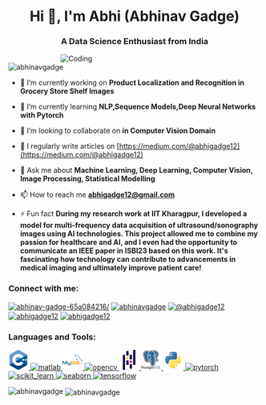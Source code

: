 <h1 align="center">Hi 👋, I'm Abhi (Abhinav Gadge)</h1>
<h3 align="center">A Data Science Enthusiast from India</h3>
<img align="right" alt="Coding" width="400" src="https://i.pinimg.com/originals/91/16/8b/91168b4873f6659b3e9fdfe4b89cd864.gif">

<p align="left"> <img src="https://komarev.com/ghpvc/?username=abhinavgadge&label=Profile%20views&color=0e75b6&style=flat" alt="abhinavgadge" /> </p>

- 🔭 I’m currently working on **Product Localization and Recognition in Grocery Store Shelf Images**

- 🌱 I’m currently learning **NLP,Sequence Models,Deep Neural Networks with Pytorch**

- 👯 I’m looking to collaborate on **in Computer Vision Domain**

- 📝 I regularly write articles on [https://medium.com/@abhigadge12](https://medium.com/@abhigadge12)

- 💬 Ask me about **Machine Learning, Deep Learning, Computer Vision, Image Processing, Statistical Modelling**

- 📫 How to reach me **abhigadge12@gmail.com**

- ⚡ Fun fact **During my research work at IIT Kharagpur, I developed a model for multi-frequency data acquisition of ultrasound/sonography images using AI technologies. This project allowed me to combine my passion for healthcare and AI, and I even had the opportunity to communicate an IEEE paper in ISBI23 based on this work. It's fascinating how technology can contribute to advancements in medical imaging and ultimately improve patient care!**

<h3 align="left">Connect with me:</h3>
<p align="left">
<a href="https://linkedin.com/in/abhinav-gadge-65a084216/" target="blank"><img align="center" src="https://raw.githubusercontent.com/rahuldkjain/github-profile-readme-generator/master/src/images/icons/Social/linked-in-alt.svg" alt="abhinav-gadge-65a084216/" height="30" width="40" /></a>
<a href="https://kaggle.com/abhinavgadge" target="blank"><img align="center" src="https://raw.githubusercontent.com/rahuldkjain/github-profile-readme-generator/master/src/images/icons/Social/kaggle.svg" alt="abhinavgadge" height="30" width="40" /></a>
<a href="https://medium.com/@abhigadge12" target="blank"><img align="center" src="https://raw.githubusercontent.com/rahuldkjain/github-profile-readme-generator/master/src/images/icons/Social/medium.svg" alt="@abhigadge12" height="30" width="40" /></a>
<a href="https://www.leetcode.com/abhigadge12" target="blank"><img align="center" src="https://raw.githubusercontent.com/rahuldkjain/github-profile-readme-generator/master/src/images/icons/Social/leet-code.svg" alt="abhigadge12" height="30" width="40" /></a>
<a href="https://auth.geeksforgeeks.org/user/abhigadge12" target="blank"><img align="center" src="https://raw.githubusercontent.com/rahuldkjain/github-profile-readme-generator/master/src/images/icons/Social/geeks-for-geeks.svg" alt="abhigadge12" height="30" width="40" /></a>
</p>

<h3 align="left">Languages and Tools:</h3>
<p align="left"> <a href="https://www.w3schools.com/cpp/" target="_blank" rel="noreferrer"> <img src="https://raw.githubusercontent.com/devicons/devicon/master/icons/cplusplus/cplusplus-original.svg" alt="cplusplus" width="40" height="40"/> </a> <a href="https://www.mathworks.com/" target="_blank" rel="noreferrer"> <img src="https://upload.wikimedia.org/wikipedia/commons/2/21/Matlab_Logo.png" alt="matlab" width="40" height="40"/> </a> <a href="https://www.mysql.com/" target="_blank" rel="noreferrer"> <img src="https://raw.githubusercontent.com/devicons/devicon/master/icons/mysql/mysql-original-wordmark.svg" alt="mysql" width="40" height="40"/> </a> <a href="https://opencv.org/" target="_blank" rel="noreferrer"> <img src="https://www.vectorlogo.zone/logos/opencv/opencv-icon.svg" alt="opencv" width="40" height="40"/> </a> <a href="https://pandas.pydata.org/" target="_blank" rel="noreferrer"> <img src="https://raw.githubusercontent.com/devicons/devicon/2ae2a900d2f041da66e950e4d48052658d850630/icons/pandas/pandas-original.svg" alt="pandas" width="40" height="40"/> </a> <a href="https://www.postgresql.org" target="_blank" rel="noreferrer"> <img src="https://raw.githubusercontent.com/devicons/devicon/master/icons/postgresql/postgresql-original-wordmark.svg" alt="postgresql" width="40" height="40"/> </a> <a href="https://www.python.org" target="_blank" rel="noreferrer"> <img src="https://raw.githubusercontent.com/devicons/devicon/master/icons/python/python-original.svg" alt="python" width="40" height="40"/> </a> <a href="https://pytorch.org/" target="_blank" rel="noreferrer"> <img src="https://www.vectorlogo.zone/logos/pytorch/pytorch-icon.svg" alt="pytorch" width="40" height="40"/> </a> <a href="https://scikit-learn.org/" target="_blank" rel="noreferrer"> <img src="https://upload.wikimedia.org/wikipedia/commons/0/05/Scikit_learn_logo_small.svg" alt="scikit_learn" width="40" height="40"/> </a> <a href="https://seaborn.pydata.org/" target="_blank" rel="noreferrer"> <img src="https://seaborn.pydata.org/_images/logo-mark-lightbg.svg" alt="seaborn" width="40" height="40"/> </a> <a href="https://www.tensorflow.org" target="_blank" rel="noreferrer"> <img src="https://www.vectorlogo.zone/logos/tensorflow/tensorflow-icon.svg" alt="tensorflow" width="40" height="40"/> </a> </p>

<p><img align="left" src="https://github-readme-stats.vercel.app/api/top-langs?username=abhinavgadge&show_icons=true&locale=en&layout=compact" alt="abhinavgadge" /></p>

<p>&nbsp;<img align="center" src="https://github-readme-stats.vercel.app/api?username=abhinavgadge&show_icons=true&locale=en" alt="abhinavgadge" /></p>
